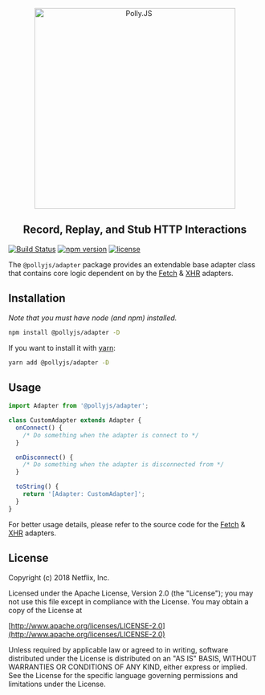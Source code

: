 <p align="center">
  <img alt="Polly.JS" width="400px" src="https://raw.githubusercontent.com/Netflix/pollyjs/master/docs/assets/images/wordmark-logo-alt.png" />
</p>
<h2 align="center">Record, Replay, and Stub HTTP Interactions</h2>

[![Build Status](https://travis-ci.org/Netflix/pollyjs.svg?branch=master)](https://travis-ci.org/Netflix/pollyjs)
[![npm version](https://badge.fury.io/js/%40pollyjs%2Fadapter.svg)](https://badge.fury.io/js/%40pollyjs%2Fadapter)
[![license](https://img.shields.io/github/license/Netflix/pollyjs.svg)](http://www.apache.org/licenses/LICENSE-2.0)

The `@pollyjs/adapter` package provides an extendable base adapter class that
contains core logic dependent on by the [Fetch](https://netflix.github.io/pollyjs/#/adapters/fetch)
& [XHR](https://netflix.github.io/pollyjs/#/adapters/xhr) adapters.

## Installation

_Note that you must have node (and npm) installed._

```bash
npm install @pollyjs/adapter -D
```

If you want to install it with [yarn](https://yarnpkg.com):

```bash
yarn add @pollyjs/adapter -D
```

## Usage

```js
import Adapter from '@pollyjs/adapter';

class CustomAdapter extends Adapter {
  onConnect() {
    /* Do something when the adapter is connect to */
  }

  onDisconnect() {
    /* Do something when the adapter is disconnected from */
  }

  toString() {
    return '[Adapter: CustomAdapter]';
  }
}
```

For better usage details, please refer to the source code for
the [Fetch](https://github.com/Netflix/pollyjs/blob/master/packages/%40pollyjs/core/src/adapters/fetch/index.js) & [XHR](https://github.com/Netflix/pollyjs/blob/master/packages/%40pollyjs/core/src/adapters/xhr/index.js) adapters.

## License

Copyright (c) 2018 Netflix, Inc.

Licensed under the Apache License, Version 2.0 (the "License"); you may not use this file except in compliance with the License. You may obtain a copy of the License at

[http://www.apache.org/licenses/LICENSE-2.0](http://www.apache.org/licenses/LICENSE-2.0)

Unless required by applicable law or agreed to in writing, software distributed under the License is distributed on an "AS IS" BASIS, WITHOUT WARRANTIES OR CONDITIONS OF ANY KIND, either express or implied. See the License for the specific language governing permissions and limitations under the License.

